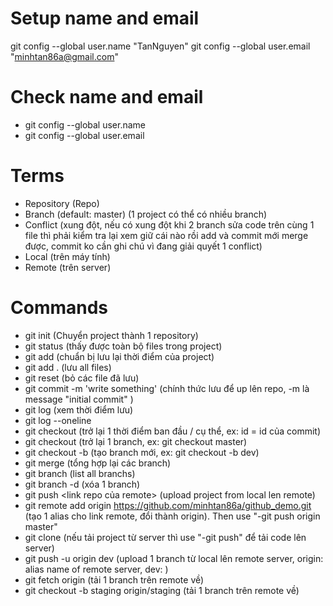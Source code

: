 # Setup name and email
git config --global user.name "TanNguyen"
git config --global user.email "minhtan86a@gmail.com"

# Check name and email
- git config --global user.name
- git config --global user.email


# Terms

- Repository (Repo)
- Branch (default: master) (1 project có thể có nhiều branch)
- Conflict (xung đột, nếu có xung đột khi 2 branch sửa code trên cùng 1 file thì phải kiểm tra lại xem giữ cái nào rồi add và commit mới merge được, commit ko cần ghi chú vì đang giải quyết 1 conflict)
- Local (trên máy tính)
- Remote (trên server)

# Commands

- git init (Chuyển project thành 1 repository)
- git status (thấy được toàn bộ files trong project)
- git add <file name>(chuẩn bị lưu lại thời điểm của project)
- git add . (lưu all files)
- git reset (bỏ các file đã lưu)
- git commit -m 'write something' (chính thức lưu để up lên repo, -m là message "initial commit" )
- git log (xem thời điểm lưu)
- git log --oneline
- git checkout <id> (trở lại 1 thời điểm ban đầu / cụ thể, ex: id = id của commit)
- git checkout <branch name> (trở lại 1 branch, ex: git checkout master)
- git checkout -b <branch name> (tạo branch mới, ex: git checkout -b dev)
- git merge <branch name> (tổng hợp lại các branch)
- git branch (list all branchs)
- git branch -d <branch name> (xóa 1 branch)
- git push <link repo của remote> <branch name>(upload project from local len remote)
- git remote add origin https://github.com/minhtan86a/github_demo.git (tạo 1 alias cho link remote, đổi thành origin). Then use "-git push origin master"
- git clone <link repo cua remote> (nếu tải project từ server thì use "-git push" để tải code lên server)
- git push -u origin dev (upload 1 branch từ local lên remote server, origin: alias name of remote server, dev: <branch name>)
- git fetch origin (tải 1 branch trên remote về)
- git checkout -b staging origin/staging (tải 1 branch trên remote về)